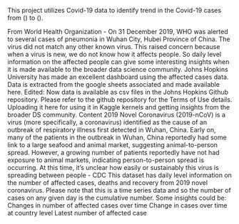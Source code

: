 This project utilizes Covid-19 data to identify trend in the Covid-19 cases from () to ().



From World Health Organization - On 31 December 2019, WHO was alerted to several cases of pneumonia in Wuhan City, Hubei Province of China. The virus did not match any other known virus. This raised concern because when a virus is new, we do not know how it affects people. So daily level information on the affected people can give some interesting insights when it is made available to the broader data science community. Johns Hopkins University has made an excellent dashboard using the affected cases data. Data is extracted from the google sheets associated and made available here. Edited: Now data is available as csv files in the Johns Hopkins Github repository. Please refer to the github repository for the Terms of Use details. Uploading it here for using it in Kaggle kernels and getting insights from the broader DS community. Content 2019 Novel Coronavirus (2019-nCoV) is a virus (more specifically, a coronavirus) identified as the cause of an outbreak of respiratory illness first detected in Wuhan, China. Early on, many of the patients in the outbreak in Wuhan, China reportedly had some link to a large seafood and animal market, suggesting animal-to-person spread. However, a growing number of patients reportedly have not had exposure to animal markets, indicating person-to-person spread is occurring. At this time, it’s unclear how easily or sustainably this virus is spreading between people - CDC This dataset has daily level information on the number of affected cases, deaths and recovery from 2019 novel coronavirus. Please note that this is a time series data and so the number of cases on any given day is the cumulative number. Some insights could be: Changes in number of affected cases over time Change in cases over time at country level Latest number of affected case

